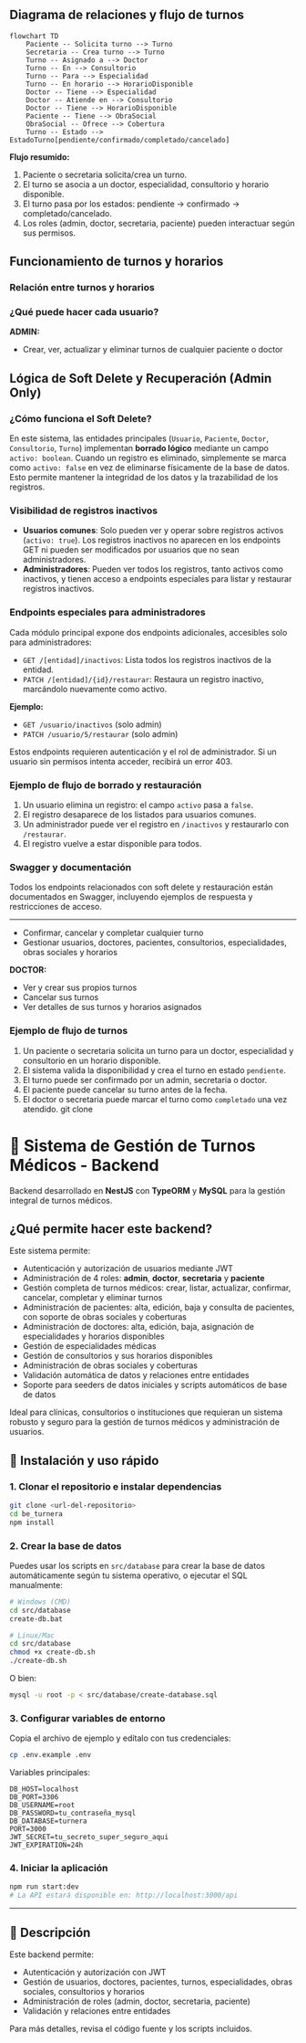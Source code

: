 ## Diagrama de relaciones y flujo de turnos

```mermaid
flowchart TD
	Paciente -- Solicita turno --> Turno
	Secretaria -- Crea turno --> Turno
	Turno -- Asignado a --> Doctor
	Turno -- En --> Consultorio
	Turno -- Para --> Especialidad
	Turno -- En horario --> HorarioDisponible
	Doctor -- Tiene --> Especialidad
	Doctor -- Atiende en --> Consultorio
	Doctor -- Tiene --> HorarioDisponible
	Paciente -- Tiene --> ObraSocial
	ObraSocial -- Ofrece --> Cobertura
	Turno -- Estado --> EstadoTurno[pendiente/confirmado/completado/cancelado]
```

**Flujo resumido:**

1. Paciente o secretaria solicita/crea un turno.
2. El turno se asocia a un doctor, especialidad, consultorio y horario disponible.
3. El turno pasa por los estados: pendiente → confirmado → completado/cancelado.
4. Los roles (admin, doctor, secretaria, paciente) pueden interactuar según sus permisos.
## Funcionamiento de turnos y horarios

### Relación entre turnos y horarios


### ¿Qué puede hacer cada usuario?

**ADMIN:**
- Crear, ver, actualizar y eliminar turnos de cualquier paciente o doctor
## Lógica de Soft Delete y Recuperación (Admin Only)

### ¿Cómo funciona el Soft Delete?
En este sistema, las entidades principales (`Usuario`, `Paciente`, `Doctor`, `Consultorio`, `Turno`) implementan **borrado lógico** mediante un campo `activo: boolean`. Cuando un registro es eliminado, simplemente se marca como `activo: false` en vez de eliminarse físicamente de la base de datos. Esto permite mantener la integridad de los datos y la trazabilidad de los registros.

### Visibilidad de registros inactivos
- **Usuarios comunes**: Solo pueden ver y operar sobre registros activos (`activo: true`). Los registros inactivos no aparecen en los endpoints GET ni pueden ser modificados por usuarios que no sean administradores.
- **Administradores**: Pueden ver todos los registros, tanto activos como inactivos, y tienen acceso a endpoints especiales para listar y restaurar registros inactivos.

### Endpoints especiales para administradores
Cada módulo principal expone dos endpoints adicionales, accesibles solo para administradores:

- `GET /[entidad]/inactivos`: Lista todos los registros inactivos de la entidad.
- `PATCH /[entidad]/{id}/restaurar`: Restaura un registro inactivo, marcándolo nuevamente como activo.

**Ejemplo:**
- `GET /usuario/inactivos` (solo admin)
- `PATCH /usuario/5/restaurar` (solo admin)

Estos endpoints requieren autenticación y el rol de administrador. Si un usuario sin permisos intenta acceder, recibirá un error 403.

### Ejemplo de flujo de borrado y restauración
1. Un usuario elimina un registro: el campo `activo` pasa a `false`.
2. El registro desaparece de los listados para usuarios comunes.
3. Un administrador puede ver el registro en `/inactivos` y restaurarlo con `/restaurar`.
4. El registro vuelve a estar disponible para todos.

### Swagger y documentación
Todos los endpoints relacionados con soft delete y restauración están documentados en Swagger, incluyendo ejemplos de respuesta y restricciones de acceso.

---
- Confirmar, cancelar y completar cualquier turno
- Gestionar usuarios, doctores, pacientes, consultorios, especialidades, obras sociales y horarios

**DOCTOR:**
- Ver y crear sus propios turnos
- Cancelar sus turnos
- Ver detalles de sus turnos y horarios asignados

### Ejemplo de flujo de turnos

1. Un paciente o secretaria solicita un turno para un doctor, especialidad y consultorio en un horario disponible.
2. El sistema valida la disponibilidad y crea el turno en estado `pendiente`.
3. El turno puede ser confirmado por un admin, secretaria o doctor.
4. El paciente puede cancelar su turno antes de la fecha.
5. El doctor o secretaria puede marcar el turno como `completado` una vez atendido.
git clone <url-del-repositorio>


# 🏥 Sistema de Gestión de Turnos Médicos - Backend

Backend desarrollado en **NestJS** con **TypeORM** y **MySQL** para la gestión integral de turnos médicos.

## ¿Qué permite hacer este backend?

Este sistema permite:

- Autenticación y autorización de usuarios mediante JWT
- Administración de 4 roles: **admin**, **doctor**, **secretaria** y **paciente**
- Gestión completa de turnos médicos: crear, listar, actualizar, confirmar, cancelar, completar y eliminar turnos
- Administración de pacientes: alta, edición, baja y consulta de pacientes, con soporte de obras sociales y coberturas
- Administración de doctores: alta, edición, baja, asignación de especialidades y horarios disponibles
- Gestión de especialidades médicas
- Gestión de consultorios y sus horarios disponibles
- Administración de obras sociales y coberturas
- Validación automática de datos y relaciones entre entidades
- Soporte para seeders de datos iniciales y scripts automáticos de base de datos

Ideal para clínicas, consultorios o instituciones que requieran un sistema robusto y seguro para la gestión de turnos médicos y administración de usuarios.

## 🚀 Instalación y uso rápido

### 1. Clonar el repositorio e instalar dependencias

```bash
git clone <url-del-repositorio>
cd be_turnera
npm install
```

### 2. Crear la base de datos

Puedes usar los scripts en `src/database` para crear la base de datos automáticamente según tu sistema operativo, o ejecutar el SQL manualmente:

```bash
# Windows (CMD)
cd src/database
create-db.bat

# Linux/Mac
cd src/database
chmod +x create-db.sh
./create-db.sh
```

O bien:

```bash
mysql -u root -p < src/database/create-database.sql
```

### 3. Configurar variables de entorno

Copia el archivo de ejemplo y edítalo con tus credenciales:

```bash
cp .env.example .env
```

Variables principales:

```env
DB_HOST=localhost
DB_PORT=3306
DB_USERNAME=root
DB_PASSWORD=tu_contraseña_mysql
DB_DATABASE=turnera
PORT=3000
JWT_SECRET=tu_secreto_super_seguro_aqui
JWT_EXPIRATION=24h
```

### 4. Iniciar la aplicación

```bash
npm run start:dev
# La API estará disponible en: http://localhost:3000/api
```

---

## 📄 Descripción

Este backend permite:
- Autenticación y autorización con JWT
- Gestión de usuarios, doctores, pacientes, turnos, especialidades, obras sociales, consultorios y horarios
- Administración de roles (admin, doctor, secretaria, paciente)
- Validación y relaciones entre entidades

Para más detalles, revisa el código fuente y los scripts incluidos.

